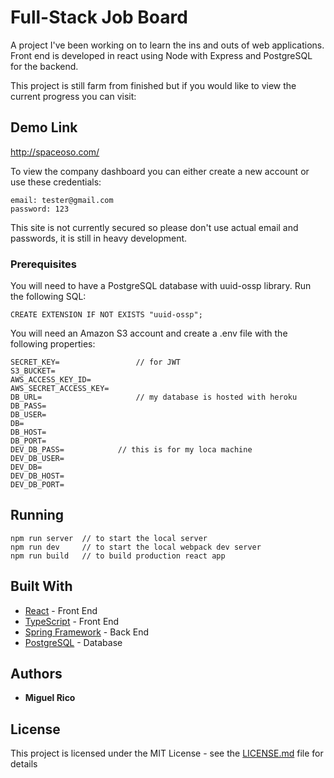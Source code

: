 # Full-Stack Job Board

A project I've been working on to learn the ins and outs of web applications. Front end is developed in react using Node with Express and PostgreSQL for the backend.

This project is still farm from finished but if you would like to view the current progress you can visit:

## Demo Link
http://spaceoso.com/

To view the company dashboard you can either create a new account or use these credentials:

````
email: tester@gmail.com
password: 123
````

This site is not currently secured so please don't use actual email and passwords, it is still in heavy development.

### Prerequisites

You will need to have a PostgreSQL database with uuid-ossp library. Run the following SQL:

````
CREATE EXTENSION IF NOT EXISTS "uuid-ossp";
````
You will need an Amazon S3 account and create a .env file with the following properties:
````
SECRET_KEY=                 // for JWT
S3_BUCKET=
AWS_ACCESS_KEY_ID=
AWS_SECRET_ACCESS_KEY=
DB_URL=                     // my database is hosted with heroku
DB_PASS=
DB_USER=
DB=
DB_HOST=
DB_PORT=
DEV_DB_PASS=            // this is for my loca machine
DEV_DB_USER=
DEV_DB=
DEV_DB_HOST=
DEV_DB_PORT=
````

## Running

````
npm run server  // to start the local server
npm run dev     // to start the local webpack dev server
npm run build   // to build production react app 
````

## Built With

* [React](https://reactjs.org/) - Front End
* [TypeScript](https://www.typescriptlang.org/) - Front End
* [Spring Framework](https://spring.io/) - Back End
* [PostgreSQL](https://www.postgresql.org/) - Database

## Authors

* **Miguel Rico**

## License

This project is licensed under the MIT License - see the [LICENSE.md](LICENSE.md) file for details
